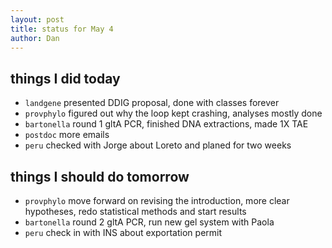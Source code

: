 ```yaml
---
layout: post
title: status for May 4
author: Dan
---
```


## things I did today
* `landgene` presented DDIG proposal, done with classes forever
* `provphylo` figured out why the loop kept crashing, analyses mostly done
* `bartonella` round 1 gltA PCR, finished DNA extractions, made 1X TAE
* `postdoc` more emails
* `peru` checked with Jorge about Loreto and planed for two weeks

## things I should do tomorrow
* `provphylo` move forward on revising the introduction, more clear hypotheses, redo statistical methods and start results
* `bartonella` round 2 gltA PCR, run new gel system with Paola
* `peru` check in with INS about exportation permit

<i class='fa fa-code' style='color:pink'> </i>
